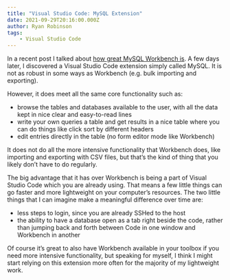 ```yaml
---
title: "Visual Studio Code: MySQL Extension"
date: 2021-09-29T20:16:00.000Z
author: Ryan Robinson
tags:
    - Visual Studio Code
---
```


In a recent post I talked about [how great MySQL Workbench is](/posts/2021/mysql-workbench/). A few days later, I discovered a Visual Studio Code extension simply called MySQL. It is not as robust in some ways as Workbench (e.g. bulk importing and exporting).

However, it does meet all the same core functionality such as:

- browse the tables and databases available to the user, with all the data kept in nice clear and easy-to-read lines
- write your own queries a table and get results in a nice table where you can do things like click sort by different headers
- edit entries directly in the table (no form editor mode like Workbench)

It does not do all the more intensive functionality that Workbench does, like importing and exporting with CSV files, but that’s the kind of thing that you likely don’t have to do regularly.

The big advantage that it has over Workbench is being a part of Visual Studio Code which you are already using. That means a few little things can go faster and more lightweight on your computer’s resources. The two little things that I can imagine make a meaningful difference over time are:

- less steps to login, since you are already SSHed to the host
- the ability to have a database open as a tab right beside the code, rather than jumping back and forth between Code in one window and Workbench in another

Of course it’s great to also have Workbench available in your toolbox if you need more intensive functionality, but speaking for myself, I think I might start relying on this extension more often for the majority of my lightweight work.
